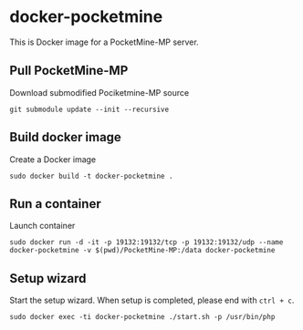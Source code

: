 docker-pocketmine
====================

This is Docker image for a PocketMine-MP server.

Pull PocketMine-MP
--------------------

Download submodified Pociketmine-MP source

```
git submodule update --init --recursive
```

Build docker image
--------------------

Create a Docker image

```
sudo docker build -t docker-pocketmine .
```

Run a container
--------------------

Launch container

```
sudo docker run -d -it -p 19132:19132/tcp -p 19132:19132/udp --name docker-pocketmine -v $(pwd)/PocketMine-MP:/data docker-pocketmine
```

Setup wizard
--------------------

Start the setup wizard.
When setup is completed, please end with `ctrl + c`.

```
sudo docker exec -ti docker-pocketmine ./start.sh -p /usr/bin/php
```


